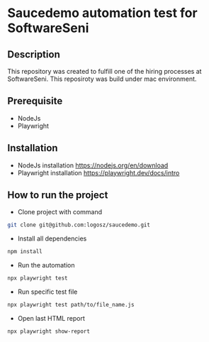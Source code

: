 # Saucedemo automation test for SoftwareSeni 

## Description
This repository was created to fulfill one of the hiring processes at SoftwareSeni.
This reposiroty was build under mac environment.

## Prerequisite
- NodeJs
- Playwright

## Installation
- NodeJs installation https://nodejs.org/en/download
- Playwright installation https://playwright.dev/docs/intro

## How to run the project
- Clone project with command
```sh
git clone git@github.com:logosz/saucedemo.git
```
- Install all dependencies
```sh
npm install
```
- Run the automation
```sh
npx playwright test
```
- Run specific test file
```sh
npx playwright test path/to/file_name.js
```
- Open last HTML report
```sh
npx playwright show-report
```
